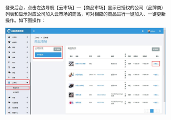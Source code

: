 登录后台，点击左边导航【云市场】—【商品市场】显示已授权的公司（品牌商）列表和显示对应公司加入云市场的商品，可对相应的商品进行一键加入、一键更新操作。如下图操作：

![](/assets/商品市场.jpg)

